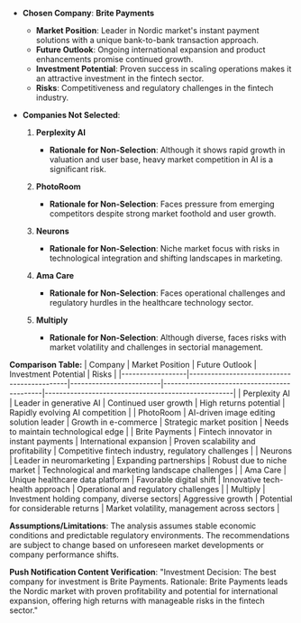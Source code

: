 - **Chosen Company**: **Brite Payments**
  - **Market Position**: Leader in Nordic market's instant payment solutions with a unique bank-to-bank transaction approach.
  - **Future Outlook**: Ongoing international expansion and product enhancements promise continued growth.
  - **Investment Potential**: Proven success in scaling operations makes it an attractive investment in the fintech sector.
  - **Risks**: Competitiveness and regulatory challenges in the fintech industry.

- **Companies Not Selected**:

  1. **Perplexity AI**
     - **Rationale for Non-Selection**: Although it shows rapid growth in valuation and user base, heavy market competition in AI is a significant risk.
  
  2. **PhotoRoom**
     - **Rationale for Non-Selection**: Faces pressure from emerging competitors despite strong market foothold and user growth.
  
  3. **Neurons**
     - **Rationale for Non-Selection**: Niche market focus with risks in technological integration and shifting landscapes in marketing.
  
  4. **Ama Care**
     - **Rationale for Non-Selection**: Faces operational challenges and regulatory hurdles in the healthcare technology sector.
  
  5. **Multiply**
     - **Rationale for Non-Selection**: Although diverse, faces risks with market volatility and challenges in sectorial management.

**Comparison Table:**
| Company          | Market Position                            | Future Outlook          | Investment Potential                       | Risks                                              |
|------------------|--------------------------------------------|-------------------------|--------------------------------------------|----------------------------------------------------|
| Perplexity AI    | Leader in generative AI                    | Continued user growth   | High returns potential                     | Rapidly evolving AI competition                    |
| PhotoRoom        | AI-driven image editing solution leader    | Growth in e-commerce    | Strategic market position                  | Needs to maintain technological edge                |
| Brite Payments   | Fintech innovator in instant payments      | International expansion | Proven scalability and profitability       | Competitive fintech industry, regulatory challenges |
| Neurons          | Leader in neuromarketing                   | Expanding partnerships  | Robust due to niche market                 | Technological and marketing landscape challenges    |
| Ama Care         | Unique healthcare data platform            | Favorable digital shift | Innovative tech-health approach            | Operational and regulatory challenges               |
| Multiply         | Investment holding company, diverse sectors| Aggressive growth       | Potential for considerable returns         | Market volatility, management across sectors        |

**Assumptions/Limitations**: The analysis assumes stable economic conditions and predictable regulatory environments. The recommendations are subject to change based on unforeseen market developments or company performance shifts.

**Push Notification Content Verification**: "Investment Decision: The best company for investment is Brite Payments. Rationale: Brite Payments leads the Nordic market with proven profitability and potential for international expansion, offering high returns with manageable risks in the fintech sector."